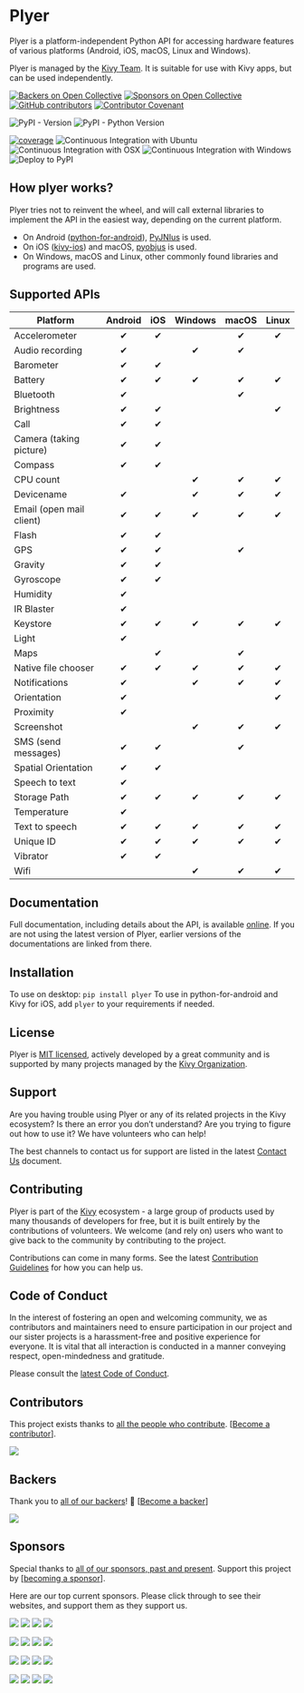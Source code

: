# Plyer

Plyer is a platform-independent Python API for accessing hardware features
of various platforms (Android, iOS, macOS, Linux and Windows).

Plyer is managed by the [Kivy Team](https://kivy.org/about.html). It is suitable for
use with Kivy apps, but can be used independently.

[![Backers on Open Collective](https://opencollective.com/kivy/backers/badge.svg)](#backers)
[![Sponsors on Open Collective](https://opencollective.com/kivy/sponsors/badge.svg)](#sponsors)
[![GitHub contributors](https://img.shields.io/github/contributors-anon/kivy/plyer)](https://github.com/kivy/plyer/graphs/contributors)
[![Contributor Covenant](https://img.shields.io/badge/Contributor%20Covenant-2.1-4baaaa.svg)](code_of_conduct.md)


![PyPI - Version](https://img.shields.io/pypi/v/plyer)
![PyPI - Python Version](https://img.shields.io/pypi/pyversions/plyer)


[![coverage](https://coveralls.io/repos/kivy/plyer/badge.svg?branch=master)](https://coveralls.io/r/kivy/plyer?branch=master)
![Continuous Integration with Ubuntu](https://github.com/kivy/plyer/workflows/Continuous%20Integration%20with%20Ubuntu/badge.svg) 
![Continuous Integration with OSX](https://github.com/kivy/plyer/workflows/Continuous%20Integration%20with%20OSX/badge.svg)
![Continuous Integration with Windows](https://github.com/kivy/plyer/workflows/Continuous%20Integration%20with%20Windows/badge.svg)
![Deploy to PyPI](https://github.com/kivy/plyer/workflows/Deploy%20to%20PyPI/badge.svg)

## How plyer works?

Plyer tries not to reinvent the wheel, and will call external libraries to
implement the API in the easiest way, depending on the current platform.

- On Android ([python-for-android](https://python-for-android.readthedocs.io/)), [PyJNIus](https://pypi.org/project/pyjnius/) is used.
- On iOS ([kivy-ios](https://pypi.org/project/kivy-ios/)) and macOS,
  [pyobjus](https://pypi.org/project/pyobjus/) is used. 
- On Windows, macOS and Linux, other commonly found libraries and programs 
  are used.


## Supported APIs

| Platform                       | Android | iOS | Windows | macOS | Linux |
| ------------------------------ |:-------:|:---:|:-------:|:-----:|:-----:|
| Accelerometer                  | ✔       |  ✔  |         | ✔     |   ✔   |
| Audio recording                | ✔       |     |    ✔    | ✔     |       |
| Barometer                      | ✔       |  ✔  |         |       |       |
| Battery                        | ✔       |  ✔  |    ✔    | ✔     |   ✔   |
| Bluetooth                      | ✔       |     |         | ✔     |       |
| Brightness                     | ✔       |  ✔  |         |       |   ✔   |
| Call                           | ✔       |  ✔  |         |       |       |
| Camera (taking picture)        | ✔       |  ✔  |         |       |       |
| Compass                        | ✔       |  ✔  |         |       |       |
| CPU count                      |         |     |    ✔    | ✔     |   ✔   |
| Devicename                     | ✔       |     |    ✔    | ✔     |   ✔   |
| Email (open mail client)       | ✔       |  ✔  |    ✔    | ✔     |   ✔   |
| Flash                          | ✔       |  ✔  |         |       |       |
| GPS                            | ✔       |  ✔  |         | ✔     |       |
| Gravity                        | ✔       |  ✔  |         |       |       |
| Gyroscope                      | ✔       |  ✔  |         |       |       |
| Humidity                       | ✔       |     |         |       |       |
| IR Blaster                     | ✔       |     |         |       |       |
| Keystore                       | ✔       |  ✔  |    ✔    | ✔     |   ✔   |
| Light                          | ✔       |     |         |       |       |
| Maps                           |         |  ✔  |         | ✔     |       |
| Native file chooser            | ✔       |  ✔  |    ✔    | ✔     |   ✔   |
| Notifications                  | ✔       |     |    ✔    | ✔     |   ✔   |
| Orientation                    | ✔       |     |         |       |   ✔   |
| Proximity                      | ✔       |     |         |       |       |
| Screenshot                     |         |     |    ✔    | ✔     |   ✔   |
| SMS (send messages)            | ✔       |  ✔  |         | ✔     |       |
| Spatial Orientation            | ✔       |  ✔  |         |       |       |
| Speech to text                 | ✔       |     |         |       |       |
| Storage Path                   | ✔       |  ✔  |    ✔    | ✔     |   ✔   |
| Temperature                    | ✔       |     |         |       |       |
| Text to speech                 | ✔       |  ✔  |    ✔    | ✔     |   ✔   |
| Unique ID                      | ✔       |  ✔  |    ✔    | ✔     |   ✔   |
| Vibrator                       | ✔       |  ✔  |         |       |       |
| Wifi                           |         |     |    ✔    | ✔     |   ✔   |

## Documentation

Full documentation, including details about the API, is available 
[online](https://plyer.readthedocs.io/en/latest/). If you are not using the
latest version of Plyer, earlier versions of the documentations are linked
from there.

## Installation

To use on desktop: `pip install plyer`
To use in python-for-android and Kivy for iOS, add `plyer` to your requirements
if needed.

## License

Plyer is [MIT licensed](LICENSE), actively developed by a great
community and is supported by many projects managed by the 
[Kivy Organization](https://www.kivy.org/about.html).

## Support

Are you having trouble using Plyer or any of its related projects in the Kivy
ecosystem?
Is there an error you don’t understand? Are you trying to figure out how to use 
it? We have volunteers who can help!

The best channels to contact us for support are listed in the latest 
[Contact Us](https://github.com/kivy/plyer/blob/master/CONTACT.md) document.

## Contributing

Plyer is part of the [Kivy](https://kivy.org) ecosystem - a large group of
products used by many thousands of developers for free, but it
is built entirely by the contributions of volunteers. We welcome (and rely on) 
users who want to give back to the community by contributing to the project.

Contributions can come in many forms. See the latest 
[Contribution Guidelines](https://github.com/kivy/plyer/blob/master/CONTRIBUTING.md)
for how you can help us.

## Code of Conduct

In the interest of fostering an open and welcoming community, we as 
contributors and maintainers need to ensure participation in our project and 
our sister projects is a harassment-free and positive experience for everyone. 
It is vital that all interaction is conducted in a manner conveying respect, 
open-mindedness and gratitude.

Please consult the [latest Code of Conduct](https://github.com/kivy/plyer/blob/master/CODE_OF_CONDUCT.md).

## Contributors

This project exists thanks to 
[all the people who contribute](https://github.com/kivy/plyer/graphs/contributors).
[[Become a contributor](CONTRIBUTING.md)].

<img src="https://contrib.nn.ci/api?repo=kivy/plyer&pages=5&no_bot=true&radius=22&cols=18">

## Backers

Thank you to [all of our backers](https://opencollective.com/kivy)! 
🙏 [[Become a backer](https://opencollective.com/kivy#backer)]

<img src="https://opencollective.com/kivy/backers.svg?width=890&avatarHeight=44&button=false">

## Sponsors

Special thanks to 
[all of our sponsors, past and present](https://opencollective.com/kivy).
Support this project by 
[[becoming a sponsor](https://opencollective.com/kivy#sponsor)].

Here are our top current sponsors. Please click through to see their websites,
and support them as they support us. 

<!--- See https://github.com/orgs/kivy/discussions/15 for explanation of this code. -->
<a href="https://opencollective.com/kivy/sponsor/0/website" target="_blank"><img src="https://opencollective.com/kivy/sponsor/0/avatar.svg"></a>
<a href="https://opencollective.com/kivy/sponsor/1/website" target="_blank"><img src="https://opencollective.com/kivy/sponsor/1/avatar.svg"></a>
<a href="https://opencollective.com/kivy/sponsor/2/website" target="_blank"><img src="https://opencollective.com/kivy/sponsor/2/avatar.svg"></a>
<a href="https://opencollective.com/kivy/sponsor/3/website" target="_blank"><img src="https://opencollective.com/kivy/sponsor/3/avatar.svg"></a>

<a href="https://opencollective.com/kivy/sponsor/4/website" target="_blank"><img src="https://opencollective.com/kivy/sponsor/4/avatar.svg"></a>
<a href="https://opencollective.com/kivy/sponsor/5/website" target="_blank"><img src="https://opencollective.com/kivy/sponsor/5/avatar.svg"></a>
<a href="https://opencollective.com/kivy/sponsor/6/website" target="_blank"><img src="https://opencollective.com/kivy/sponsor/6/avatar.svg"></a>
<a href="https://opencollective.com/kivy/sponsor/7/website" target="_blank"><img src="https://opencollective.com/kivy/sponsor/7/avatar.svg"></a>

<a href="https://opencollective.com/kivy/sponsor/8/website" target="_blank"><img src="https://opencollective.com/kivy/sponsor/8/avatar.svg"></a>
<a href="https://opencollective.com/kivy/sponsor/9/website" target="_blank"><img src="https://opencollective.com/kivy/sponsor/9/avatar.svg"></a>
<a href="https://opencollective.com/kivy/sponsor/10/website" target="_blank"><img src="https://opencollective.com/kivy/sponsor/10/avatar.svg"></a>
<a href="https://opencollective.com/kivy/sponsor/11/website" target="_blank"><img src="https://opencollective.com/kivy/sponsor/11/avatar.svg"></a>

<a href="https://opencollective.com/kivy/sponsor/12/website" target="_blank"><img src="https://opencollective.com/kivy/sponsor/12/avatar.svg"></a>
<a href="https://opencollective.com/kivy/sponsor/13/website" target="_blank"><img src="https://opencollective.com/kivy/sponsor/13/avatar.svg"></a>
<a href="https://opencollective.com/kivy/sponsor/14/website" target="_blank"><img src="https://opencollective.com/kivy/sponsor/14/avatar.svg"></a>
<a href="https://opencollective.com/kivy/sponsor/15/website" target="_blank"><img src="https://opencollective.com/kivy/sponsor/15/avatar.svg"></a>
